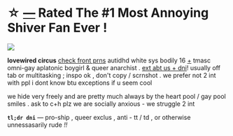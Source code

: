 # ☆ [—](https://www.youtube.com/watch?v=UD7vpiKI5-Y) Rated The #1 Most Annoying Shiver Fan Ever !

![](https://cdn.wikimg.net/en/splatoonwiki/images/thumb/b/bb/Daybreaker_Anthem_PV_Art.png/800px-Daybreaker_Anthem_PV_Art.png?20231031000348)

__lovewired circus__ [check front prns](https://pluralkit.xyz/f/pnysa) autidhd white sys bodily 16 [+](https://pronouns.cc/@malewife) tmasc omni-gay aplatonic boygirl & queer anarchist . [ext abt us + dni](https://bundlrs.cc/artists)!
usually off tab or multitasking ; inspo ok , don't copy / scrnshot . we prefer not 2 int with ppl i dont know btu exceptions if u seem cool

we hide very freely and are pretty much always by the heart pool / gay pool smiles . ask to c+h plz we are socially anxious - we struggle 2 int

**`tl;dr dni`** — pro-ship , queer exclus , anti - tt / td , or otherwise unnessasarily rude *!!*
